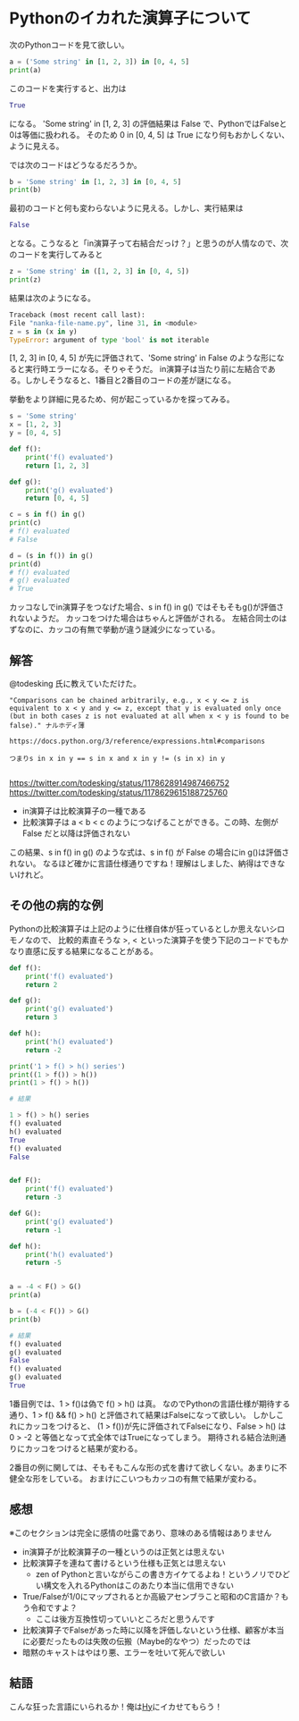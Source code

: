 # Pythonのイカれた演算子について

次のPythonコードを見て欲しい。

```python
a = ('Some string' in [1, 2, 3]) in [0, 4, 5]
print(a)
```

このコードを実行すると、出力は

```python
True
```

になる。 'Some string' in [1, 2, 3] の評価結果は False で、PythonではFalseと0は等価に扱われる。
そのため 0 in [0, 4, 5] は True になり何もおかしくない、ように見える。

では次のコードはどうなるだろうか。

```python
b = 'Some string' in [1, 2, 3] in [0, 4, 5]
print(b)
```

最初のコードと何も変わらないように見える。しかし、実行結果は

```python
False
```

となる。こうなると「in演算子って右結合だっけ？」と思うのが人情なので、次のコードを実行してみると

```python
z = 'Some string' in ([1, 2, 3] in [0, 4, 5])
print(z)
```

結果は次のようになる。

```python
Traceback (most recent call last):
File "nanka-file-name.py", line 31, in <module>
z = s in (x in y)
TypeError: argument of type 'bool' is not iterable
```

[1, 2, 3] in [0, 4, 5] が先に評価されて、'Some string' in False のような形になると実行時エラーになる。そりゃそうだ。
in演算子は当たり前に左結合である。しかしそうなると、1番目と2番目のコードの差が謎になる。

挙動をより詳細に見るため、何が起こっているかを探ってみる。

```python
s = 'Some string'
x = [1, 2, 3]
y = [0, 4, 5]

def f():
    print('f() evaluated')
    return [1, 2, 3]

def g():
    print('g() evaluated')
    return [0, 4, 5]

c = s in f() in g()
print(c)
# f() evaluated
# False

d = (s in f()) in g()
print(d)
# f() evaluated
# g() evaluated
# True
```

カッコなしでin演算子をつなげた場合、s in f() in g() ではそもそもg()が評価されないようだ。
カッコをつけた場合はちゃんと評価がされる。
左結合同士のはずなのに、カッコの有無で挙動が違う謎減少になっている。

## 解答

@todesking 氏に教えていただけた。

```text
"Comparisons can be chained arbitrarily, e.g., x < y <= z is equivalent to x < y and y <= z, except that y is evaluated only once (but in both cases z is not evaluated at all when x < y is found to be false)." ナルホディ薄

https://docs.python.org/3/reference/expressions.html#comparisons

つまりs in x in y == s in x and x in y != (s in x) in y


```

https://twitter.com/todesking/status/1178628914987466752
https://twitter.com/todesking/status/1178629615188725760


- in演算子は比較演算子の一種である
- 比較演算子は a < b < c のようにつなげることができる。この時、左側が False だと以降は評価されない

この結果、s in f() in g() のような式は、s in f() が False の場合にin g()は評価されない。
なるほど確かに言語仕様通りですね！理解はしました、納得はできないけれど。

## その他の病的な例

Pythonの比較演算子は上記のように仕様自体が狂っているとしか思えないシロモノなので、
比較的素直そうな >, < といった演算子を使う下記のコードでもかなり直感に反する結果になることがある。

```python
def f():
    print('f() evaluated')
    return 2

def g():
    print('g() evaluated')
    return 3

def h():
    print('h() evaluated')
    return -2

print('1 > f() > h() series')
print((1 > f()) > h())
print(1 > f() > h())

# 結果

1 > f() > h() series
f() evaluated
h() evaluated
True
f() evaluated
False


def F():
    print('f() evaluated')
    return -3

def G():
    print('g() evaluated')
    return -1

def h():
    print('h() evaluated')
    return -5


a = -4 < F() > G()
print(a)

b = (-4 < F()) > G()
print(b)

# 結果
f() evaluated
g() evaluated
False
f() evaluated
g() evaluated
True
```

1番目例では、1 > f()は偽で f() > h() は真。
なのでPythonの言語仕様が期待する通り、1 > f() && f() > h() と評価されて結果はFalseになって欲しい。
しかしこれにカッコをつけると、 (1 > f())が先に評価されてFalseになり、False > h() は
0 > -2 と等価となって式全体ではTrueになってしまう。
期待される結合法則通りにカッコをつけると結果が変わる。

2番目の例に関しては、そもそもこんな形の式を書けて欲しくない。あまりに不健全な形をしている。
おまけにこいつもカッコの有無で結果が変わる。

## 感想

※このセクションは完全に感情の吐露であり、意味のある情報はありません

- in演算子が比較演算子の一種というのは正気とは思えない
- 比較演算子を連ねて書けるという仕様も正気とは思えない
  - zen of Pythonと言いながらこの書き方イケてるよね！というノリでひどい構文を入れるPythonはこのあたり本当に信用できない
- True/Falseが1/0にマップされるとか高級アセンブラこと昭和のC言語か？もう令和ですよ？
  - ここは後方互換性切っていいところだと思うんです
- 比較演算子でFalseがあった時に以降を評価しないという仕様、顧客が本当に必要だったものは失敗の伝搬（Maybe的なやつ）だったのでは
- 暗黙のキャストはやはり悪、エラーを吐いて死んで欲しい


## 結語

こんな狂った言語にいられるか！俺は[Hy](http://hyjp.org)にイカせてもらう！
